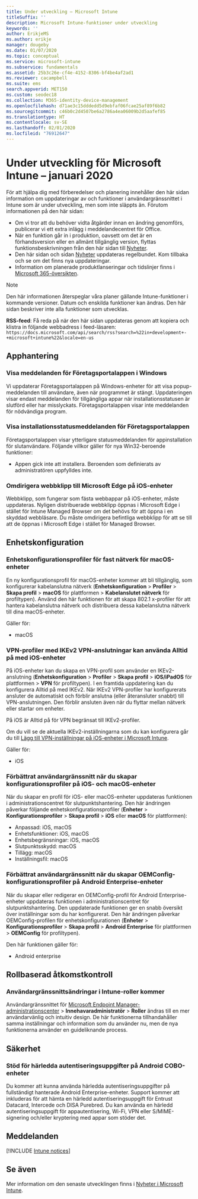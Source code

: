 ```yaml
---
title: Under utveckling – Microsoft Intune
titleSuffix: ''
description: Microsoft Intune-funktioner under utveckling
keywords: ''
author: ErikjeMS
ms.author: erikje
manager: dougeby
ms.date: 01/07/2020
ms.topic: conceptual
ms.service: microsoft-intune
ms.subservice: fundamentals
ms.assetid: 25b3c26e-cf4e-4152-8306-bf4be4af2ad1
ms.reviewer: cacampbell
ms.suite: ems
search.appverid: MET150
ms.custom: seodec18
ms.collection: M365-identity-device-management
ms.openlocfilehash: d71ae3c15dddedd5d9ebfaf06fcae25af89f6b82
ms.sourcegitcommit: c46b0c2d4507be6a2786a4ea06009b2d5aafef85
ms.translationtype: HT
ms.contentlocale: sv-SE
ms.lasthandoff: 02/01/2020
ms.locfileid: "76912647"
---
```

# <a name="in-development-for-microsoft-intune---january-2020"></a>Under utveckling för Microsoft Intune – januari 2020

För att hjälpa dig med förberedelser och planering innehåller den här sidan information om uppdateringar av och funktioner i användargränssnittet i Intune som är under utveckling, men som inte släppts än. Förutom informationen på den här sidan: 

- Om vi tror att du behöver vidta åtgärder innan en ändring genomförs, publicerar vi ett extra inlägg i meddelandecentret för Office.
- När en funktion går in i produktion, oavsett om det är en förhandsversion eller en allmänt tillgänglig version, flyttas funktionsbeskrivningen från den här sidan till [Nyheter](whats-new.md).
- Den här sidan och sidan [Nyheter](whats-new.md) uppdateras regelbundet. Kom tillbaka och se om det finns nya uppdateringar.
- Information om planerade produktlanseringar och tidslinjer finns i [Microsoft 365-översikten](https://www.microsoft.com/microsoft-365/roadmap?rtc=2&filters=EMS).

> [!NOTE]
> Den här informationen återspeglar våra planer gällande Intune-funktioner i kommande versioner. Datum och enskilda funktioner kan ändras. Den här sidan beskriver inte alla funktioner som utvecklas.

**RSS-feed**: Få reda på när den här sidan uppdateras genom att kopiera och klistra in följande webbadress i feed-läsaren: `https://docs.microsoft.com/api/search/rss?search=%22in+development+-+microsoft+intune%22&locale=en-us`

<!--
## What's coming to Intune in the Azure portal 
## What's coming to Intune apps
## Notices
-->

<!-- Common categories:  
## App management
## Device configuration
## Device enrollment
## Device management
## Intune apps
## Monitor and troubleshoot
## Role-based access control
## Security

-->
 
<!-- ***********************************************-->
## <a name="app-management"></a>Apphantering

### <a name="display-notifications-for-the-company-portal-app-on-windows---1808082----"></a>Visa meddelanden för Företagsportalappen i Windows<!-- 1808082  -->
Vi uppdaterar Företagsportalappen på Windows-enheter för att visa popup-meddelanden till användare, även när programmet är stängt. Uppdateringen visar endast meddelanden för tillgängliga appar när installationsstatusen är slutförd eller har misslyckats. Företagsportalappen visar inte meddelanden för nödvändiga program. 

### <a name="display-installation-status-messages-for-the-company-portal-app---2514416----"></a>Visa installationsstatusmeddelanden för Företagsportalappen<!-- 2514416  -->
Företagsportalappen visar ytterligare statusmeddelanden för appinstallation för slutanvändare. Följande villkor gäller för nya Win32-beroende funktioner:
- Appen gick inte att installera. Beroenden som definierats av administratören uppfylldes inte.

### <a name="retarget-web-clips-to-microsoft-edge-on-ios-devices---5455276---"></a>Omdirigera webbklipp till Microsoft Edge på iOS-enheter<!-- 5455276 -->
Webbklipp, som fungerar som fästa webbappar på iOS-enheter, måste uppdateras. Nyligen distribuerade webbklipp öppnas i Microsoft Edge i stället för Intune Managed Browser om det behövs för att öppna i en skyddad webbläsare. Du måste omdirigera befintliga webbklipp för att se till att de öppnas i Microsoft Edge i stället för Managed Browser. 


<!-- ***********************************************-->
## <a name="device-configuration"></a>Enhetskonfiguration

### <a name="wired-network-device-configuration-profiles-for-macos-devices---3508686----"></a>Enhetskonfigurationsprofiler för fast nätverk för macOS-enheter<!-- 3508686  -->
En ny konfigurationsprofil för macOS-enheter kommer att bli tillgänglig, som konfigurerar kabelanslutna nätverk (**Enhetskonfiguration** > **Profiler** > **Skapa profil** > **macOS** för plattformen > **Kabelanslutet nätverk** för profiltypen). Använd den här funktionen för att skapa 802.1 x-profiler för att hantera kabelanslutna nätverk och distribuera dessa kabelanslutna nätverk till dina macOS-enheter.

Gäller för:
- macOS

### <a name="vpn-profiles-with-ikev2-vpn-connections-can-use-always-on-with-ios-devices----1947932-idready---"></a>VPN-profiler med IKEv2 VPN-anslutningar kan använda Alltid på med iOS-enheter <!-- 1947932 idready -->
På iOS-enheter kan du skapa en VPN-profil som använder en IKEv2-anslutning (**Enhetskonfiguration** > **Profiler** > **Skapa profil** > **iOS/iPadOS** för plattformen > **VPN** för profiltypen). I en framtida uppdatering kan du konfigurera Alltid på med IKEv2. När IKEv2 VPN-profiler har konfigurerats ansluter de automatiskt och förblir anslutna (eller återansluter snabbt) till VPN-anslutningen. Den förblir ansluten även när du flyttar mellan nätverk eller startar om enheter.

På iOS är Alltid på för VPN begränsat till IKEv2-profiler.

Om du vill se de aktuella IKEv2-inställningarna som du kan konfigurera går du till [Lägg till VPN-inställningar på iOS-enheter i Microsoft Intune](../configuration/vpn-settings-ios.md#ikev2-settings).

Gäller för:
- iOS

### <a name="improved-user-interface-experience-when-creating-configuration-profiles-on-ios-and-macos-devices---5569008-5569039-5569057-5569110-5569116-5569131-5569139-5569153-5859984-idready---"></a>Förbättrat användargränssnitt när du skapar konfigurationsprofiler på iOS- och macOS-enheter<!-- 5569008-5569039-5569057-5569110-5569116-5569131-5569139-5569153-5859984 idready -->
När du skapar en profil för iOS- eller macOS-enheter uppdateras funktionen i administrationscentret för slutpunktshantering. Den här ändringen påverkar följande enhetskonfigurationsprofiler (**Enheter** > **Konfigurationsprofiler** > **Skapa profil** > **iOS** eller **macOS** för plattformen):

- Anpassad: iOS, macOS
- Enhetsfunktioner: iOS, macOS
- Enhetsbegränsningar: iOS, macOS
- Slutpunktsskydd: macOS
- Tillägg: macOS
- Inställningsfil: macOS

### <a name="improved-user-interface-experience-when-creating-oemconfig-configuration-profiles-on-android-enterprise-devices---5568645-idready----"></a>Förbättrat användargränssnitt när du skapar OEMConfig-konfigurationsprofiler på Android Enterprise-enheter<!-- 5568645 idready  -->
När du skapar eller redigerar en OEMConfig-profil för Android Enterprise-enheter uppdateras funktionen i administrationscentret för slutpunktshantering. Den uppdaterade funktionen ger en snabb översikt över inställningar som du har konfigurerat. Den här ändringen påverkar OEMConfig-profilen för enhetskonfigurationen (**Enheter** > **Konfigurationsprofiler** > **Skapa profil** > **Android Enterprise** för plattformen > **OEMConfig** för profiltypen).

Den här funktionen gäller för:
- Android enterprise 

<!-- ***********************************************-->
<!--## Device enrollment-->



<!-- ***********************************************-->
<!--## Device management-->



<!-- ***********************************************-->
<!--## Intune apps-->
 

<!-- ***********************************************-->

<!--
## Monitoring and troubleshooting
-->


<!-- ***********************************************-->
## <a name="role-based-access-control"></a>Rollbaserad åtkomstkontroll

### <a name="intune-roles-user-interface-changes-coming--5801612-idready--"></a>Användargränssnittsändringar i Intune-roller kommer<!--5801612 idready-->
Användargränssnittet för [Microsoft Endpoint Manager-administrationscenter](https://go.microsoft.com/fwlink/?linkid=2109431) > **Innehavaradministratör** > **Roller** ändras till en mer användarvänlig och intuitiv design. De här funktionerna tillhandahåller samma inställningar och information som du använder nu, men de nya funktionerna använder en guideliknande process.


<!-- ***********************************************-->
## <a name="security"></a>Säkerhet

### <a name="derived-credentials-support-on-android-cobo-devices--4839592--"></a>Stöd för härledda autentiseringsuppgifter på Android COBO-enheter<!--4839592-->
Du kommer att kunna använda härledda autentiseringsuppgifter på fullständigt hanterade Android Enterprise-enheter. Support kommer att inkluderas för att hämta en härledd autentiseringsuppgift för Entrust Datacard, Intercede och DISA Purebred. Du kan använda en härledd autentiseringsuppgift för appautentisering, Wi-Fi, VPN eller S/MIME-signering och/eller kryptering med appar som stöder det. 

<!-- ***********************************************-->
## <a name="notices"></a>Meddelanden

[!INCLUDE [Intune notices](../includes/intune-notices.md)]

## <a name="see-also"></a>Se även
Mer information om den senaste utvecklingen finns i [Nyheter i Microsoft Intune](whats-new.md).


